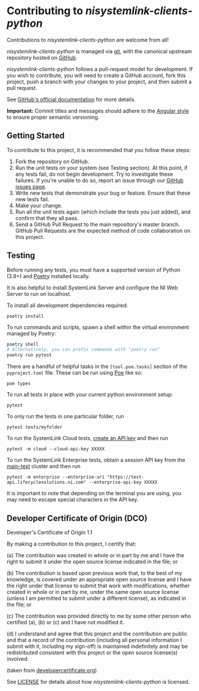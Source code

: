# Contributing to *nisystemlink-clients-python*

Contributions to *nisystemlink-clients-python* are welcome from all!

*nisystemlink-clients-python* is managed via [git](https://git-scm.com), with
the canonical upstream repository hosted on
[GitHub](https://github.com/ni/nisystemlink-clients-python/).

*nisystemlink-clients-python* follows a pull-request model for development.  If
you wish to contribute, you will need to create a GitHub account, fork this
project, push a branch with your changes to your project, and then submit a
pull request.

See [GitHub's official documentation](https://help.github.com/articles/using-pull-requests/)
for more details.

**Important:** Commit titles and messages should adhere to the
[Angular style](https://github.com/angular/angular.js/blob/master/DEVELOPERS.md#commits)
to ensure proper semantic versioning.

## Getting Started

To contribute to this project, it is recommended that you follow these steps:

1. Fork the repository on GitHub.
2. Run the unit tests on your system (see Testing section). At this point,
   if any tests fail, do not begin development. Try to investigate these
   failures. If you're unable to do so, report an issue through our
   [GitHub issues page](https://github.com/ni/nisystemlink-clients-python/issues).
3. Write new tests that demonstrate your bug or feature. Ensure that these
   new tests fail.
4. Make your change.
5. Run all the unit tests again (which include the tests you just added),
   and confirm that they all pass.
6. Send a GitHub Pull Request to the main repository's master branch. GitHub
   Pull Requests are the expected method of code collaboration on this project.

## Testing

Before running any tests, you must have a supported version of Python (3.8+) and [Poetry](https://python-poetry.org/docs/) installed locally.

It is also helpful to install SystemLink Server and configure the NI Web Server
to run on localhost.

To install all development dependencies required:

```
poetry install
```

To run commands and scripts, spawn a shell within the virtual environment managed by Poetry:

```sh
poetry shell
# Alternatively, you can prefix commands with "poetry run"
poetry run pytest
```

There are a handful of helpful tasks in the `[tool.poe.tasks]` section of the `pyproject.toml` file. These can be run using [Poe](https://github.com/nat-n/poethepoet) like so:

```
poe types
```

To run all tests in place with your current python environment setup:

```
pytest
```

To only run the tests in one particular folder, run

```
pytest tests/myfolder
```

To run the SystemLink Cloud tests,
[create an API key](https://www.ni.com/documentation/en/systemlink-cloud/latest/manual/creating-an-api-key/)
and then run

```
pytest -m cloud --cloud-api-key XXXXX
```

To run the SystemLink Enterprise tests, obtain a session API key from the
[main-test](https://test.lifecyclesolutions.ni.com/) cluster and then run

```
pytest -m enterprise --enterprise-uri "https://test-api.lifecyclesolutions.ni.com" --enterprise-api-key XXXXX
```

It is important to note that depending on the terminal you are using,
you may need to escape special characters in the API key.

## Developer Certificate of Origin (DCO)

   Developer's Certificate of Origin 1.1

   By making a contribution to this project, I certify that:

   (a) The contribution was created in whole or in part by me and I
       have the right to submit it under the open source license
       indicated in the file; or

   (b) The contribution is based upon previous work that, to the best
       of my knowledge, is covered under an appropriate open source
       license and I have the right under that license to submit that
       work with modifications, whether created in whole or in part
       by me, under the same open source license (unless I am
       permitted to submit under a different license), as indicated
       in the file; or

   (c) The contribution was provided directly to me by some other
       person who certified (a), (b) or (c) and I have not modified
       it.

   (d) I understand and agree that this project and the contribution
       are public and that a record of the contribution (including all
       personal information I submit with it, including my sign-off) is
       maintained indefinitely and may be redistributed consistent with
       this project or the open source license(s) involved.

(taken from [developercertificate.org](https://developercertificate.org/))

See [LICENSE](https://github.com/ni/nisystemlink-clients-python/blob/master/LICENSE)
for details about how *nisystemlink-clients-python* is licensed.
